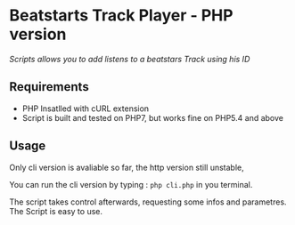 # Beatstarts Track Player -  PHP version

*Scripts allows you to add listens to a beatstars Track using his ID*

## Requirements 
- PHP Insatlled with cURL extension
- Script is built and tested on PHP7, but works fine on PHP5.4 and above
## Usage
Only cli version is avaliable so far, the http version still unstable,

You can run the cli version by typing : `php cli.php` in you terminal.

The script takes control afterwards, requesting some infos and parametres.
The Script is easy to use.